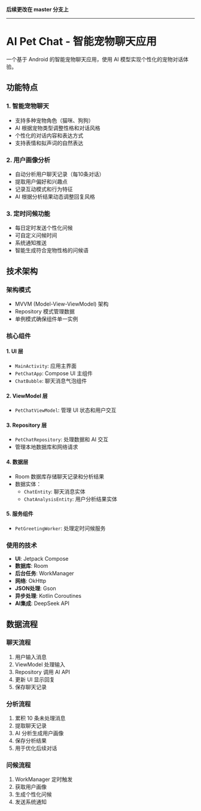**后续更改在 master 分支上**

-----

# AI Pet Chat - 智能宠物聊天应用

一个基于 Android 的智能宠物聊天应用，使用 AI 模型实现个性化的宠物对话体验。

## 功能特点

### 1. 智能宠物聊天
- 支持多种宠物角色（猫咪、狗狗）
- AI 根据宠物类型调整性格和对话风格
- 个性化的对话内容和表达方式
- 支持表情和拟声词的自然表达

### 2. 用户画像分析
- 自动分析用户聊天记录（每10条对话）
- 提取用户偏好和兴趣点
- 记录互动模式和行为特征
- AI 根据分析结果动态调整回复风格

### 3. 定时问候功能
- 每日定时发送个性化问候
- 可自定义问候时间
- 系统通知推送
- 智能生成符合宠物性格的问候语

## 技术架构

### 架构模式
- MVVM (Model-View-ViewModel) 架构
- Repository 模式管理数据
- 单例模式确保组件单一实例

### 核心组件

#### 1. UI 层
- `MainActivity`: 应用主界面
- `PetChatApp`: Compose UI 主组件
- `ChatBubble`: 聊天消息气泡组件

#### 2. ViewModel 层
- `PetChatViewModel`: 管理 UI 状态和用户交互

#### 3. Repository 层
- `PetChatRepository`: 处理数据和 AI 交互
- 管理本地数据库和网络请求

#### 4. 数据层
- Room 数据库存储聊天记录和分析结果
- 数据实体：
  - `ChatEntity`: 聊天消息实体
  - `ChatAnalysisEntity`: 用户分析结果实体

#### 5. 服务组件
- `PetGreetingWorker`: 处理定时问候服务

### 使用的技术

- **UI**: Jetpack Compose
- **数据库**: Room
- **后台任务**: WorkManager
- **网络**: OkHttp
- **JSON处理**: Gson
- **异步处理**: Kotlin Coroutines
- **AI集成**: DeepSeek API

## 数据流程

### 聊天流程
1. 用户输入消息
2. ViewModel 处理输入
3. Repository 调用 AI API
4. 更新 UI 显示回复
5. 保存聊天记录

### 分析流程
1. 累积 10 条未处理消息
2. 提取聊天记录
3. AI 分析生成用户画像
4. 保存分析结果
5. 用于优化后续对话

### 问候流程
1. WorkManager 定时触发
2. 获取用户画像
3. 生成个性化问候
4. 发送系统通知
